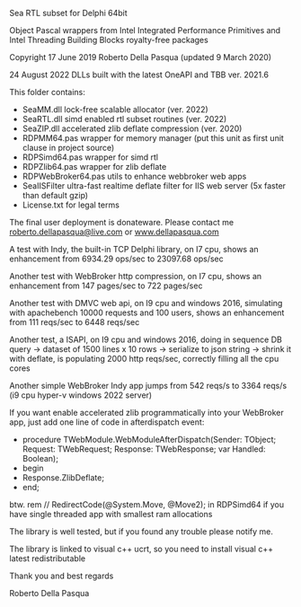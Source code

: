 Sea RTL subset for Delphi 64bit

Object Pascal wrappers from Intel Integrated Performance Primitives and Intel Threading Building Blocks royalty-free packages

Copyright 17 June 2019 Roberto Della Pasqua (updated 9 March 2020)

24 August 2022 DLLs built with the latest OneAPI and TBB ver. 2021.6

This folder contains:

- SeaMM.dll lock-free scalable allocator (ver. 2022)
- SeaRTL.dll simd enabled rtl subset routines (ver. 2022)
- SeaZIP.dll accelerated zlib deflate compression (ver. 2020)
- RDPMM64.pas wrapper for memory manager (put this unit as first unit clause in project source)
- RDPSimd64.pas wrapper for simd rtl
- RDPZlib64.pas wrapper for zlib deflate
- RDPWebBroker64.pas utils to enhance webbroker web apps
- SeaIISFilter ultra-fast realtime deflate filter for IIS web server (5x faster than default gzip)
- License.txt for legal terms

The final user deployment is donateware. Please contact me roberto.dellapasqua@live.com or www.dellapasqua.com

A test with Indy, the built-in TCP Delphi library, on I7 cpu, shows an enhancement from 6934.29 ops/sec to 23097.68 ops/sec

Another test with WebBroker http compression, on I7 cpu, shows an enhancement from 147 pages/sec to 722 pages/sec

Another test with DMVC web api, on I9 cpu and windows 2016, simulating with apachebench 10000 requests and 100 users, shows an enhancement from 111 reqs/sec to 6448 reqs/sec

Another test, a ISAPI, on I9 cpu and windows 2016, doing in sequence DB query -> dataset of 1500 lines x 10 rows -> serialize to json string -> shrink it with deflate, is populating 2000 http reqs/sec, correctly filling all the cpu cores

Another simple WebBroker Indy app jumps from 542 reqs/s to 3364 reqs/s (i9 cpu hyper-v windows 2022 server)

If you want enable accelerated zlib programmatically into your WebBroker app, just add one line of code in afterdispatch event:

- procedure TWebModule.WebModuleAfterDispatch(Sender: TObject; Request: TWebRequest; Response: TWebResponse; var Handled: Boolean); 
- begin 
- Response.ZlibDeflate; 
- end;

btw. rem // RedirectCode(@System.Move, @Move2); in RDPSimd64 if you have single threaded app with smallest ram allocations

The library is well tested, but if you found any trouble please notify me.

The library is linked to visual c++ ucrt, so you need to install visual c++ latest redistributable

Thank you and best regards

Roberto Della Pasqua
